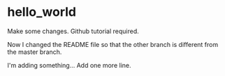 # hello_world
Make some changes.
Github tutorial required.

Now I changed the README file so that the other branch is different from the master branch.

I'm adding something...
Add one more line.

